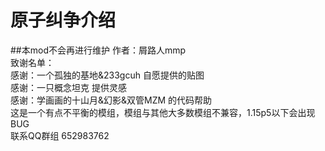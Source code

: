 # 原子纠争介绍
##本mod不会再进行维护
作者：屑路人mmp  
致谢名单：  
感谢：一个孤独的基地&233gcuh 自愿提供的贴图  
感谢：一只概念坦克 提供灵感  
感谢：学画画的十山月&幻影&双管MZM 的代码帮助  
这是一个有点不平衡的模组，模组与其他大多数模组不兼容，1.15p5以下会出现BUG  
联系QQ群组 652983762  
